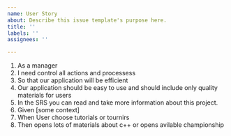 ```yaml
---
name: User Story
about: Describe this issue template's purpose here.
title: ''
labels: ''
assignees: ''

---
```


1. As a manager
2. I need control all actions and processess 
3. So that our application will be efficient
4. Our application should be easy to use and should include only quality materials for users
5. In the SRS you can read and take more information about this project.
6. Given [some context]
7. When User choose tutorials or tournirs 
8. Then opens lots of materials about c++ or opens avilable championship

